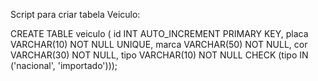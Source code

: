 Script para criar tabela Veiculo:

 CREATE TABLE veiculo (    id INT AUTO_INCREMENT PRIMARY KEY,    placa VARCHAR(10) NOT NULL UNIQUE,    marca VARCHAR(50) NOT NULL,    cor VARCHAR(30) NOT NULL,    tipo VARCHAR(10) NOT NULL CHECK (tipo IN ('nacional', 'importado')));
